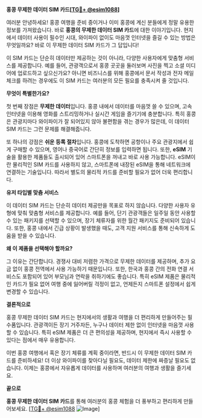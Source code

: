 **홍콩 무제한 데이터 SIM 카드[[TG💪+ @esim1088](https://t.me/s/esim1088)]**

여러분 안녕하세요! 홍콩 여행을 준비 중이거나 이미 홍콩에 계신 분들에게 정말 유용한 정보를 가져왔습니다. 바로 **홍콩의 무제한 데이터 SIM 카드**에 대한 이야기입니다. 현지에서 데이터 사용이 필수인 시대, 와이파이 없이도 마음껏 인터넷을 즐길 수 있는 방법은 무엇일까요? 바로 이 무제한 데이터 SIM 카드가 그 답입니다!

이 SIM 카드는 단순히 데이터만 제공하는 것이 아니라, 다양한 사용자에게 맞춤형 서비스를 제공합니다. 예를 들어, 관광객으로서 홍콩 곳곳을 둘러보며 사진을 찍고 소셜 미디어에 업로드하고 싶으신가요? 아니면 비즈니스를 위해 홍콩에서 문서 작성과 전자 메일 체크를 하려는 경우에도 이 SIM 카드는 여러분의 모든 필요를 충족시켜 줄 것입니다.

**무엇이 특별한가요?**

첫 번째 장점은 **무제한 데이터**입니다. 홍콩 내에서 데이터를 마음껏 쓸 수 있으며, 고속 인터넷을 이용해 영화를 스트리밍하거나 실시간 게임을 즐기기에 충분합니다. 특히 홍콩은 관광지마다 와이파이가 잘 되어있지 않아 불편함을 겪는 경우가 많은데, 이 데이터 SIM 카드는 그런 문제를 해결해줍니다.

또 하나의 강점은 **쉬운 등록 절차**입니다. 홍콩에 도착하면 공항이나 주요 관광지에서 쉽게 구매할 수 있으며, 영어나 중국어로 간단히 정보를 입력하면 됩니다. 또한, **eSIM** 기술을 활용한 제품들도 출시되어 있어 스마트폰을 꺼내고 바로 사용 가능합니다. eSIM이란 물리적인 SIM 카드를 사용하지 않고, 스마트폰에 내장된 eSIM을 통해 네트워크에 연결하는 기술입니다. 따라서 별도의 물리적 카드를 준비할 필요가 없어 더욱 편리합니다.

**유저 타입별 맞춤 서비스**

이 데이터 SIM 카드는 단순히 데이터 제공만을 목표로 하지 않습니다. 다양한 사용자 유형에 맞춰 맞춤형 서비스를 제공합니다. 예를 들어, 단기 관광객들은 일주일 동안 사용할 수 있는 패키지를 선택할 수 있으며, 장기 체류자를 위한 월간 패키지도 준비되어 있습니다. 또한, 홍콩 내에서 긴급 상황이 발생했을 때도, 고객 지원 서비스를 통해 신속하게 도움을 받을 수 있습니다.

**왜 이 제품을 선택해야 할까요?**

그 이유는 간단합니다. 경쟁사 대비 저렴한 가격으로 무제한 데이터를 제공하며, 추가 요금 없이 홍콩 전역에서 사용 가능하기 때문입니다. 또한, 한국과 홍콩 간의 전화 연결 서비스도 포함되어 있어 부모님과 연락을 취하기에도 좋습니다. 특히 eSIM 제품은 물리적인 카드가 필요 없어 여행 중에 잃어버릴 걱정이 없고, 언제든지 스마트폰 설정에서 쉽게 변경할 수 있습니다.

**결론적으로**

홍콩 무제한 데이터 SIM 카드는 현지에서의 생활과 여행을 더 편리하게 만들어주는 필수품입니다. 관광객이든 장기 거주자든, 누구나 데이터 제한 없이 인터넷을 마음껏 사용할 수 있습니다. 특히 eSIM 제품은 더 큰 편의성을 제공하며, 현지에서 즉시 사용할 수 있다는 점에서 매우 유용합니다.

이번 홍콩 여행에서 혹은 장기 체류를 계획 중이라면, 반드시 이 무제한 데이터 SIM 카드를 준비하세요! 더 이상 와이파이를 찾아다닐 필요도, 데이터 제한에 짜증날 필요도 없습니다. 이제는 홍콩에서 자유롭게 데이터를 사용하며 여러분의 여행과 생활을 즐기세요.

**끝으로**

**홍콩 무제한 데이터 SIM 카드**를 통해 여러분의 홍콩 체험을 더 풍부하고 편리하게 만들어보세요. [[TG💪+ @esim1088](https://t.me/s/esim1088) ![Image](https://i.postimg.cc/Y0z9fWf4/image.png)]